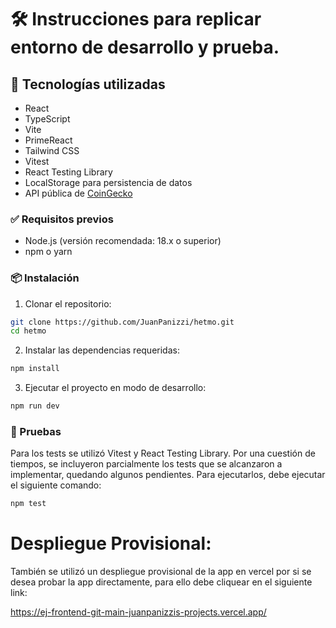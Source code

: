 # 🛠️ Instrucciones para replicar entorno de desarrollo y prueba.


## 🚀 Tecnologías utilizadas

- React
- TypeScript
- Vite
- PrimeReact
- Tailwind CSS
- Vitest
- React Testing Library
- LocalStorage para persistencia de datos
- API pública de [CoinGecko](https://www.coingecko.com/en/api)


### ✅ Requisitos previos

- Node.js (versión recomendada: 18.x o superior)
- npm o yarn

### 📦 Instalación

1. Clonar el repositorio:

```bash
git clone https://github.com/JuanPanizzi/hetmo.git
cd hetmo 

```
2. Instalar las dependencias requeridas:

```bash
npm install
```

3. Ejecutar el proyecto en modo de desarrollo:

```bash
npm run dev
```


### 🧪 Pruebas

Para los tests se utilizó Vitest y React Testing Library.
Por una cuestión de tiempos, se incluyeron parcialmente los tests que se alcanzaron a implementar, quedando algunos pendientes. 
Para ejecutarlos, debe ejecutar el siguiente comando:

```bash
npm test
```


# Despliegue Provisional:

También se utilizó un despliegue provisional de la app en vercel por si se desea probar la app directamente, para ello debe cliquear en el siguiente link: 

https://ej-frontend-git-main-juanpanizzis-projects.vercel.app/
